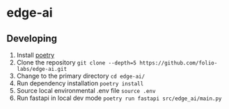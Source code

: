 # edge-ai

## Developing
1. Install [poetry][poetry] 
1. Clone the repository `git clone --depth=5 https://github.com/folio-labs/edge-ai.git`
1. Change to the primary directory `cd edge-ai/` 
1. Run dependency installation `poetry install`
1. Source local environmental .env file `source .env`
1. Run fastapi in local dev mode `poetry run fastapi src/edge_ai/main.py`

[poetry]: https://python-poetry.org/
